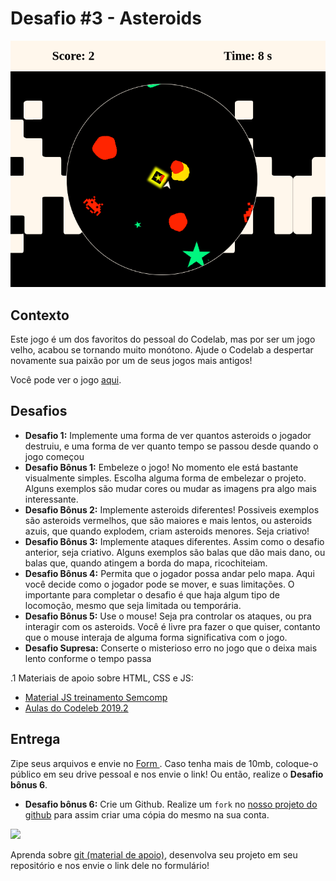 # Desafio #3 - Asteroids

<img src="assets/demo.png">

## Contexto

Este jogo é um dos favoritos do pessoal do Codelab, mas por ser um jogo velho, acabou se tornando muito monótono. Ajude o Codelab a despertar novamente sua paixão por um de seus jogos mais antigos!

Você pode ver o jogo <a href="https://asteroids-codelab.netlify.app/">aqui</a>.

## Desafios

- **Desafio 1:** Implemente uma forma de ver quantos asteroids o jogador destruiu, e uma forma de ver quanto tempo se passou desde quando o jogo começou
- **Desafio Bônus 1:** Embeleze o jogo! No momento ele está bastante visualmente simples. Escolha alguma forma de embelezar o projeto. Alguns exemplos são mudar cores ou mudar as imagens pra algo mais interessante.
- **Desafio Bônus 2:** Implemente asteroids diferentes! Possiveis exemplos são asteroids vermelhos, que são maiores e mais lentos, ou asteroids azuis, que quando explodem, criam asteroids menores. Seja criativo!
- **Desafio Bônus 3:** Implemente ataques diferentes. Assim como o desafio anterior, seja criativo. Alguns exemplos são balas que dão mais dano, ou balas que, quando atingem a borda do mapa, ricochiteiam.
- **Desafio Bônus 4:** Permita que o jogador possa andar pelo mapa. Aqui você decide como o jogador pode se mover, e suas limitações. O importante para completar o desafio é que haja algum tipo de locomoção, mesmo que seja limitada ou temporária.
- **Desafio Bônus 5:** Use o mouse! Seja pra controlar os ataques, ou pra interagir com os asteroids. Você é livre pra fazer o que quiser, contanto que o mouse interaja de alguma forma significativa com o jogo.
- **Desafio Supresa:** Conserte o misterioso erro no jogo que o deixa mais lento conforme o tempo passa

.1 Materiais de apoio sobre HTML, CSS e JS:
  - <a href = 'https://ucl-sanca.xyz/Web-Development-Studies'>Material JS treinamento Semcomp</a>
  - <a href = 'https://ucl-sanca.xyz/aulas-codelab'> Aulas do Codeleb 2019.2 </a>
## Entrega
Zipe seus arquivos e envie no <a href = 'https://forms.gle/Dxgup3w1ECknsQgJ6'> Form </a>. Caso tenha mais de 10mb, coloque-o público em seu drive pessoal e nos envie o link! Ou então, realize o **Desafio bônus 6**.

- **Desafio bônus 6:** Crie um Github. Realize um `fork` no <a href = 'https://github.com/USPCodeLabSanca/desafios-quarentena'>nosso projeto do github</a> para assim criar uma cópia do mesmo na sua conta.


<img src = 'https://i.imgur.com/iVKebc7.png'>

Aprenda sobre <a href = 'https://www.youtube.com/watch?v=r9Kauz9B4i8'>git (material de apoio)</a>, desenvolva seu projeto em seu repositório e nos envie o link dele no formulário!

